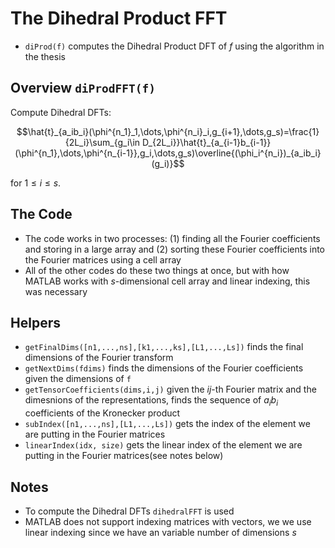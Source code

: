 # The Dihedral Product FFT
* $\texttt{diProd(f)}$ computes the Dihedral Product DFT of $f$ using the algorithm in the thesis

## Overview $\texttt{diProdFFT(f)}$
Compute Dihedral DFTs: 

$$\hat{t}_{a_ib_i}(\phi^{n_1}_1,\dots,\phi^{n_i}_i,g_{i+1},\dots,g_s)=\frac{1}{2L_i}\sum_{g_i\in D_{2L_i}}\hat{t}_{a_{i-1}b_{i-1}}(\phi^{n_1},\dots,\phi^{n_{i-1}},g_i,\dots,g_s)\overline{(\phi_i^{n_i})_{a_ib_i}(g_i)}$$

for $1\leq i \leq s$.
## The Code
* The code works in two processes: (1) finding all the Fourier coefficients and storing in a large array and (2) sorting these Fourier coefficients into the Fourier matrices using a cell array
* All of the other codes do these two things at once, but with how MATLAB works with $s$-dimensional cell array and linear indexing, this was necessary
## Helpers
* $\texttt{getFinalDims([n1,...,ns],[k1,...,ks],[L1,...,Ls])}$ finds the final dimensions of the Fourier transform
* $\texttt{getNextDims(fdims)}$ finds the dimensions of the Fourier coefficients given the dimensions of $\texttt{f}$
* $\texttt{getTensorCoefficients(dims,i,j)}$ given the $ij$-th Fourier matrix and the dimesnions of the representations, finds the sequence of $a_ib_i$ coefficients of the Kronecker product 
* $\texttt{subIndex([n1,...,ns],[L1,...,Ls])}$ gets the index of the element we are putting in the Fourier matrices
* $\texttt{linearIndex(idx, size)}$ gets the linear index of the element we are putting in the Fourier matrices(see notes below)
## Notes
* To compute the Dihedral DFTs $\texttt{dihedralFFT}$ is used
* MATLAB does not support indexing matrices with vectors, we we use linear indexing since we have an variable number of dimensions $s$ 

